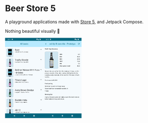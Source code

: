 # Beer Store 5

A playground applications made with [Store 5](https://github.com/MobileNativeFoundation/Store), and Jetpack Compose.

Nothing beautiful visually 🤷‍

<div style="display:flex;" >
<img src="https://github.com/vshkl/BeerStore5/blob/main/screenshots/screenshot_01.png" width="25%" >
<img src="https://github.com/vshkl/BeerStore5/blob/main/screenshots/screenshot_02.png" width="25%" >
</div>
